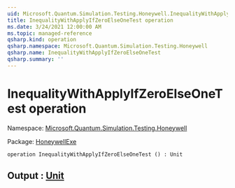 ```yaml
---
uid: Microsoft.Quantum.Simulation.Testing.Honeywell.InequalityWithApplyIfZeroElseOneTest
title: InequalityWithApplyIfZeroElseOneTest operation
ms.date: 3/24/2021 12:00:00 AM
ms.topic: managed-reference
qsharp.kind: operation
qsharp.namespace: Microsoft.Quantum.Simulation.Testing.Honeywell
qsharp.name: InequalityWithApplyIfZeroElseOneTest
qsharp.summary: ''
---
```


# InequalityWithApplyIfZeroElseOneTest operation

Namespace: [Microsoft.Quantum.Simulation.Testing.Honeywell](xref:Microsoft.Quantum.Simulation.Testing.Honeywell)

Package: [HoneywellExe](https://nuget.org/packages/HoneywellExe)




```qsharp
operation InequalityWithApplyIfZeroElseOneTest () : Unit
```


## Output : [Unit](xref:microsoft.quantum.lang-ref.unit)

